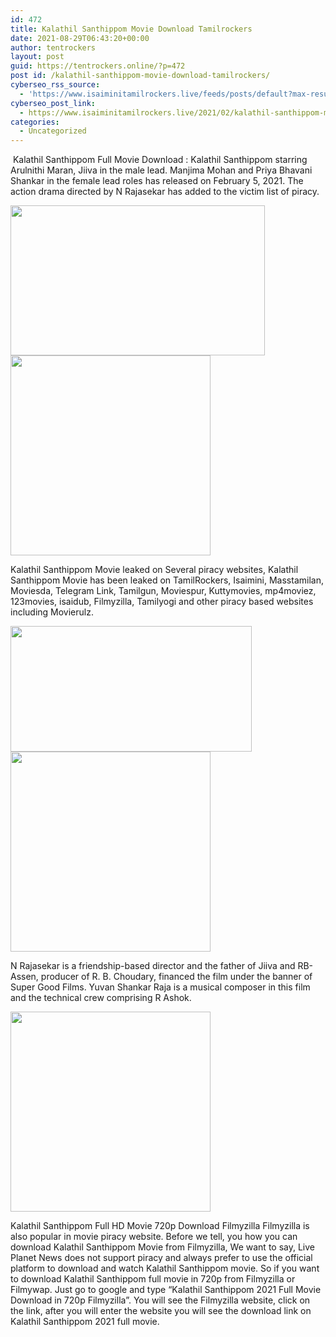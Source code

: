 ```yaml
---
id: 472
title: Kalathil Santhippom Movie Download Tamilrockers
date: 2021-08-29T06:43:20+00:00
author: tentrockers
layout: post
guid: https://tentrockers.online/?p=472
post id: /kalathil-santhippom-movie-download-tamilrockers/
cyberseo_rss_source:
  - 'https://www.isaiminitamilrockers.live/feeds/posts/default?max-results=150&start-index=151'
cyberseo_post_link:
  - https://www.isaiminitamilrockers.live/2021/02/kalathil-santhippom-movie-download.html
categories:
  - Uncategorized
---
```

<meta content="&nbsp;Kalathil Santhippom Full Movie Download : Kalathil Santhippom starring Arulnithi Maran, Jiiva in the male lead. Manjima Mohan and Priya Bha..." name="twitter:description" />

  


<center>
</center>

&nbsp;Kalathil Santhippom Full Movie Download : Kalathil Santhippom starring Arulnithi Maran, Jiiva in the male lead. Manjima Mohan and Priya Bhavani Shankar in the female lead roles has released on February 5, 2021. The action drama directed by N Rajasekar has added to the victim list of piracy.<ins data-width="0" data-height="0" class="u861a39763d" data-domain="//aaaaaco.com" data-affquery="/7fe4f7b0b3/861a39763d/?placementName=default"></ins>

<div class="separator">
  <a href="https://1.bp.blogspot.com/-Wadlbjmuv3I/YB6w_zTuHlI/AAAAAAAAAOw/tkUPmPvyRjAiGhuxzehwPdO4VwSfS9S4ACLcBGAsYHQ/s750/KalathilSanthipom.jpg" imageanchor="1"><img loading="lazy" border="0" data-original-height="500" data-original-width="750" height="240" src="https://1.bp.blogspot.com/-Wadlbjmuv3I/YB6w_zTuHlI/AAAAAAAAAOw/tkUPmPvyRjAiGhuxzehwPdO4VwSfS9S4ACLcBGAsYHQ/w407-h240/KalathilSanthipom.jpg" width="407" /></a>
</div>



<div class="separator">
  <a href="https://aaaaaco.com/628d3c11ee/c18449ecdc/?placementName=default" imageanchor="1" target="_blank" rel="noopener"><img border="0" data-original-height="166" data-original-width="800" src="https://1.bp.blogspot.com/-tHm6rX1YFas/YB6xiG4wY0I/AAAAAAAAAO8/R0G6h7tM1oc6eudpGPxT075IulFaSkOcwCLcBGAsYHQ/s320/unnamed.gif" width="320" /></a>
</div>

<ins data-width="0" data-height="0" class="u861a39763d" data-domain="//aaaaaco.com" data-affquery="/7fe4f7b0b3/861a39763d/?placementName=default"></ins>

Kalathil Santhippom Movie leaked on Several piracy websites, Kalathil Santhippom Movie has been leaked on TamilRockers, Isaimini, Masstamilan, Moviesda, Telegram Link, Tamilgun, Moviespur, Kuttymovies, mp4moviez, 123movies, isaidub, Filmyzilla, Tamilyogi and other piracy based websites including Movierulz.

<div class="separator">
  <a href="https://1.bp.blogspot.com/-mTizN0jN_ms/YB6xS-voM8I/AAAAAAAAAO4/0GMhX6wj9pATfgJtAOKYmKcT3qvyO_j-ACLcBGAsYHQ/s1055/kalathil-santhippom-review-banner.jpg" imageanchor="1"><img loading="lazy" border="0" data-original-height="580" data-original-width="1055" height="201" src="https://1.bp.blogspot.com/-mTizN0jN_ms/YB6xS-voM8I/AAAAAAAAAO4/0GMhX6wj9pATfgJtAOKYmKcT3qvyO_j-ACLcBGAsYHQ/w386-h201/kalathil-santhippom-review-banner.jpg" width="386" /></a>
</div>



<div class="separator">
  <a href="https://aaaaaco.com/628d3c11ee/c18449ecdc/?placementName=default" imageanchor="1" target="_blank" rel="noopener"><img border="0" data-original-height="166" data-original-width="800" src="https://1.bp.blogspot.com/-2fT5v55Q1T4/YB6xqeOJ_vI/AAAAAAAAAPE/wedAobl30SYwUe-4BX_6VTqEVmpD5Yu9QCLcBGAsYHQ/s320/unnamed.gif" width="320" /></a>
</div>

<ins data-width="0" data-height="0" class="u861a39763d" data-domain="//aaaaaco.com" data-affquery="/7fe4f7b0b3/861a39763d/?placementName=default"></ins>

N Rajasekar is a friendship-based director and the father of Jiiva and RB-Assen, producer of R. B. Choudary, financed the film under the banner of Super Good Films. Yuvan Shankar Raja is a musical composer in this film and the technical crew comprising R Ashok.

<div class="separator">
  <a href="https://aaaaaco.com/628d3c11ee/c18449ecdc/?placementName=default" imageanchor="1" target="_blank" rel="noopener"><img border="0" data-original-height="166" data-original-width="800" src="https://1.bp.blogspot.com/-Z_-aZe0aZ20/YB6x3WKWQnI/AAAAAAAAAPM/fYKAYqrkPlc9r4LBIEmc_2903sT0nmQ-ACLcBGAsYHQ/s320/unnamed.gif" width="320" /></a>
</div>

<ins data-width="0" data-height="0" class="u861a39763d" data-domain="//aaaaaco.com" data-affquery="/7fe4f7b0b3/861a39763d/?placementName=default"></ins>

Kalathil Santhippom Full HD Movie 720p Download Filmyzilla Filmyzilla is also popular in movie piracy website. Before we tell, you how you can download Kalathil Santhippom Movie from Filmyzilla, We want to say, Live Planet News does not support piracy and always prefer to use the official platform to download and watch Kalathil Santhippom movie. So if you want to download Kalathil Santhippom full movie in 720p from Filmyzilla or Filmywap. Just go to google and type “Kalathil Santhippom 2021 Full Movie Download in 720p Filmyzilla”. You will see the Filmyzilla website, click on the link, after you will enter the website you will see the download link on Kalathil Santhippom 2021 full movie.<ins data-width="0" data-height="0" class="u861a39763d" data-domain="//aaaaaco.com" data-affquery="/7fe4f7b0b3/861a39763d/?placementName=default"></ins>

<center>
</center>